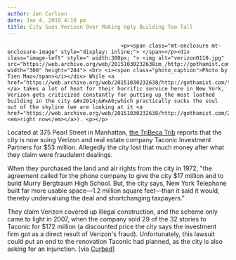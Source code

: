 ```yaml
---
author: Jen Carlson
date: Jan 4, 2010 4:18 pm
title: City Sues Verizon Over Making Ugly Building Too Tall
---
```


	
										<p><span class="mt-enclosure mt-enclosure-image" style="display: inline;"> </span></p><div class="image-left" style=" width:300px; "> <img alt="verizon0110.jpg" src="https://web.archive.org/web/20151030232638im_/http://gothamist.com/attachments/arts_jen/verizon0110.jpg" width="300" height="284"> <br> <i><span class="photo_caption">Photo by Tien Mao</span></i></div> While <a href="https://web.archive.org/web/20151030232638/http://gothamist.com/tags/att">AT&amp;T;</a> takes a lot of heat for their horrific service here in New York, Verizon gets criticized constantly for putting up the most loathed building in the city &#x2014;&#xA0;which practically sucks the soul out of the skyline (we are looking at it <a href="https://web.archive.org/web/20151030232638/http://gothamist.com/2009/11/12/new_york_views.php"><em>right now</em></a>). <p></p>

<p>Located at 375 Pearl Street in Manhattan, <a href="https://web.archive.org/web/20151030232638/http://www.tribecatrib.com/news/2009/december/462_city-says-verizon-cheated-on-lower-manhattan-tower-deal.html">the TriBeca Trib</a> reports that the city is now suing Verizon and real estate company Taconic Investment Partners for $53 million. Allegedly the city lost that much money after what they claim were fraudulent dealings.</p>

<p>When they purchased the land and air rights from the city in 1972, &quot;the agreement called for the phone company to give the city $17 million and to build Murry Bergtraum High School. But, the city says, New York Telephone built far more usable space&#x2014;1.2 million square feet&#x2014;than it said it would, thereby undervaluing the deal and shortchanging taxpayers.&quot;</p>

<p>They claim Verizon covered up illegal construction, and the scheme only came to light in 2007, when the company sold 29 of the 32 stories to Taconic for $172 million (a discounted price the city says the investment firm got as a direct result of Verizon&apos;s fraud). Unfortunately, this lawsuit could put an end to the renovation Taconic had planned, as the city is also asking for an injunction. [via <a href="https://web.archive.org/web/20151030232638/http://curbed.com/archives/2010/01/04/verizons_pearl_street_building_to_stay_ugly.php">Curbed</a>]</p>					
										
									
				